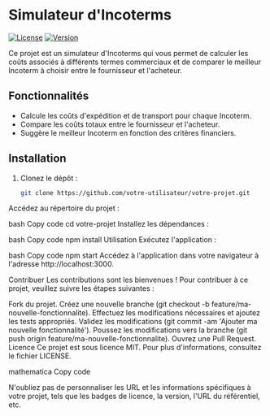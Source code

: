 # Simulateur d'Incoterms

[![License](https://img.shields.io/badge/license-MIT-blue.svg)](https://github.com/votre-utilisateur/votre-projet/blob/main/LICENSE)
[![Version](https://img.shields.io/badge/version-1.0.0-green.svg)](https://github.com/votre-utilisateur/votre-projet/releases)

Ce projet est un simulateur d'Incoterms qui vous permet de calculer les coûts associés à différents termes commerciaux et de comparer le meilleur Incoterm à choisir entre le fournisseur et l'acheteur.

## Fonctionnalités

- Calcule les coûts d'expédition et de transport pour chaque Incoterm.
- Compare les coûts totaux entre le fournisseur et l'acheteur.
- Suggère le meilleur Incoterm en fonction des critères financiers.

## Installation

1. Clonez le dépôt :

   ```bash
   git clone https://github.com/votre-utilisateur/votre-projet.git
Accédez au répertoire du projet :

bash
Copy code
cd votre-projet
Installez les dépendances :

bash
Copy code
npm install
Utilisation
Exécutez l'application :

bash
Copy code
npm start
Accédez à l'application dans votre navigateur à l'adresse http://localhost:3000.

Contribuer
Les contributions sont les bienvenues ! Pour contribuer à ce projet, veuillez suivre les étapes suivantes :

Fork du projet.
Créez une nouvelle branche (git checkout -b feature/ma-nouvelle-fonctionnalite).
Effectuez les modifications nécessaires et ajoutez les tests appropriés.
Validez les modifications (git commit -am 'Ajouter ma nouvelle fonctionnalité').
Poussez les modifications vers la branche (git push origin feature/ma-nouvelle-fonctionnalite).
Ouvrez une Pull Request.
Licence
Ce projet est sous licence MIT. Pour plus d'informations, consultez le fichier LICENSE.

mathematica
Copy code

N'oubliez pas de personnaliser les URL et les informations spécifiques à votre projet, tels que les badges de licence, la version, l'URL du référentiel, etc.